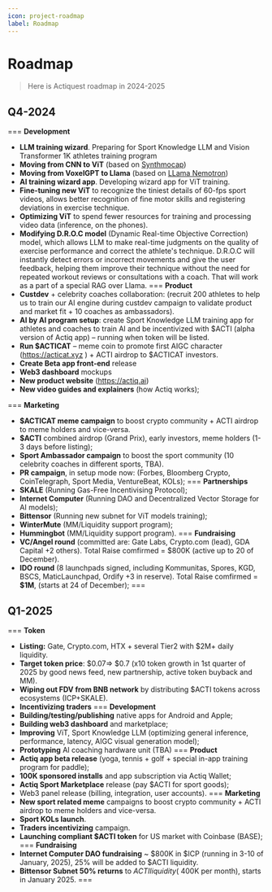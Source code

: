 ```yaml
---
icon: project-roadmap
label: Roadmap
---
```


# Roadmap

> Here is Actiquest roadmap in 2024-2025

## Q4-2024 
=== **Development**
- **LLM training wizard**. Preparing for Sport Knowledge LLM and Vision Transformer 1K athletes training program
- **Moving from CNN to ViT** (based on [Synthmocap](https://microsoft.github.io/SynthMoCap/))
- **Moving from VoxelGPT to Llama** (based on [LLama Nemotron](https://huggingface.co/nvidia/Llama-3.1-Nemotron-70B-Instruct-HF/))
- **AI training wizard app**. Developing wizard app for ViT training.
- **Fine-tuning new ViT** to recognize the tiniest details of 60-fps sport videos, allows better recognition of fine motor skills and registering deviations in exercise technique.
- **Optimizing ViT** to spend fewer resources for training and processing video data (inference, on the phones).
- **Modifying D.R.O.C model** (Dynamic Real-time Objective Correction) model, which allows LLM to make real-time judgments on the quality of exercise performance and correct the athlete's technique. D.R.O.C will instantly detect errors or incorrect movements and give the user feedback, helping them improve their technique without the need for repeated workout reviews or consultations with a coach. That will work as a part of a special RAG over Llama.
=== **Product**
- **Custdev** + celebrity coaches collaboration: (recruit 200 athletes to help us to train our AI engine during custdev campaign to validate product and market fit + 10 coaches as ambassadors).
- **AI by AI program setup**: create Sport Knowledge LLM training app for athletes and coaches to train AI and be incentivized with $ACTI (alpha version of Actiq app) – running when token will be listed.
- **Run $ACTICAT** – meme coin to promote first AIGC character (https://acticat.xyz ) + ACTI airdrop to $ACTICAT investors.
- **Create Beta app front-end** release
- **Web3 dashboard** mockups
- **New product website** (https://actiq.ai)
- **New video guides and explainers** (how Actiq works);

=== **Marketing**
- **$ACTICAT meme campaign** to boost crypto community + ACTI airdrop to meme holders and vice-versa.
- **$ACTI** combined airdrop (Grand Prix), early investors, meme holders (1-3 days before listing);
- **Sport Ambassador campaign** to boost the sport community (10 celebrity coaches in different sports, TBA).
- **PR campaign**, in setup mode now: (Forbes, Bloomberg Crypto, CoinTelegraph, Sport Media, VentureBeat, KOLs);
=== **Partnerships**
- **SKALE** (Running Gas-Free Incentivising Protocol);
- **Internet Computer** (Running DAO and Decentralized Vector Storage for AI models);
- **Bittensor** (Running new subnet for ViT models training);
- **WinterMute** (MM/Liquidity support program);
- **Hummingbot** (MM/Liquidity support program).
=== **Fundraising**
- **VC/Angel round** (committed are: Gate Labs, Crypto.com (lead), GDA Capital +2 others). Total Raise comfirmed = $800K (active up to 20 of December).
- **IDO round** (8 launchpads signed, including Kommunitas, Spores, KGD, BSCS, MaticLaunchpad, Ordify +3 in reserve). Total Raise comfirmed = **$1M**, (starts at 24 of December);
===

## Q1-2025
=== **Token**
- **Listing:** Gate, Crypto.com, HTX + several Tier2 with $2M+ daily liquidity.
- **Target token price**: $0.07=> $0.7 (x10 token growth in 1st quarter of 2025 by good news feed, new partnership, active token buyback and MM).
- **Wiping out FDV from BNB network** by distributing $ACTI tokens across ecosystems (ICP+SKALE).
- **Incentivizing traders**
=== **Development**
- **Building/testing/publishing** native apps for Android and Apple;
- **Building web3 dashboard** and marketplace;
- **Improving** ViT, Sport Knowledge LLM (optimizing general inference, performance, latency, AIGC visual generation model);
- **Prototyping** AI coaching hardware unit (TBA)
=== **Product**
- **Actiq app beta release** (yoga, tennis + golf + special in-app training program for paddle);
- **100K sponsored installs** and app subscription via Actiq Wallet;
- **Actiq Sport Marketplace** release (pay $ACTI for sport goods);
- Web3 panel release (billing, integration, user accounts).
=== **Marketing**
- **New sport related meme** campaigns to boost crypto community + ACTI airdrop to meme holders and vice-versa.
- **Sport KOLs launch**.
- **Traders incentivizing** campaign.
- **Launching compliant $ACTI token** for US market with Coinbase (BASE);
=== **Fundraising**
- **Internet Computer DAO fundraising** ~ $800K in $ICP (running in 3-10 of January, 2025), 25% will be added to $ACTI liquidity.
- **Bittensor Subnet 50% returns** to $ACTI liquidity (~$400K per month), starts in January 2025.
===
